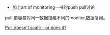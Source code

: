 
*  加上art of monitoring一书的push pull讨论

pull 更容易对同一数据搭建不同的monitor,数据复用。

[Pull doesn't scale - or does it?](https://prometheus.io/blog/2016/07/23/pull-does-not-scale-or-does-it/)